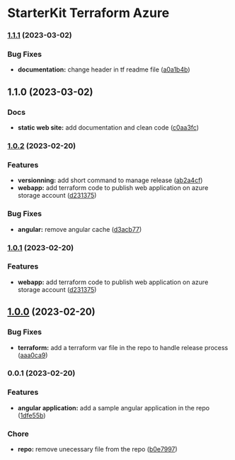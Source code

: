 # StarterKit Terraform Azure
### [1.1.1](https://github.com/matthieupetite/deploy-azure-static-website-with-terraform/branchCompare?baseVersion=GTv1.1.0&targetVersion=GTv1.1.1) (2023-03-02)


### Bug Fixes

* **documentation:** change header in tf readme file ([a0a1b4b](https://github.com/matthieupetite/deploy-azure-static-website-with-terraform/commit/a0a1b4b037bac11a3fe47fb4b98c74ce08dd7cc9))

## 1.1.0 (2023-03-02)


### Docs

* **static web site:** add documentation and clean code ([c0aa3fc](https://github.com/matthieupetite/deploy-azure-static-website-with-terraform/commit/c0aa3fcaf2b8f4e5bfffc3a154f4282aa5c378f0))

### [1.0.2](https://git2.april.interne.fr/matthieu.petite/sample-angular-app-with-static-website/branchCompare?baseVersion=GTv1.0.0&targetVersion=GTv1.0.2) (2023-02-20)


### Features

* **versionning:** add short command to manage release ([ab2a4cf](https://git2.april.interne.fr/matthieu.petite/sample-angular-app-with-static-website/commit/ab2a4cfd2463895898b0caab90a41841edd06a6d))
* **webapp:** add terraform code to publish web application on azure storage account ([d231375](https://git2.april.interne.fr/matthieu.petite/sample-angular-app-with-static-website/commit/d231375f84e954c08fd82441459a63c95c711818))


### Bug Fixes

* **angular:** remove angular cache ([d3acb77](https://git2.april.interne.fr/matthieu.petite/sample-angular-app-with-static-website/commit/d3acb778dc01d2b3b19953d1f5d3a6cb6f1aa03b))

### [1.0.1](https://git2.april.interne.fr/matthieu.petite/sample-angular-app-with-static-website/branchCompare?baseVersion=GTv1.0.0&targetVersion=GTv1.0.1) (2023-02-20)


### Features

* **webapp:** add terraform code to publish web application on azure storage account ([d231375](https://git2.april.interne.fr/matthieu.petite/sample-angular-app-with-static-website/commit/d231375f84e954c08fd82441459a63c95c711818))

## [1.0.0](https://git2.april.interne.fr/matthieu.petite/sample-angular-app-with-static-website/branchCompare?baseVersion=GTv0.0.1&targetVersion=GTv1.0.0) (2023-02-20)


### Bug Fixes

* **terraform:** add a terraform var file in the repo to handle release process ([aaa0ca9](https://git2.april.interne.fr/matthieu.petite/sample-angular-app-with-static-website/commit/aaa0ca9f4463672d9e1379613fb0b9fd3d7b98f4))

### 0.0.1 (2023-02-20)


### Features

* **angular application:** add a sample angular application in the repo ([1dfe55b](https://git2.april.interne.fr/matthieu.petite/sample-angular-app-with-static-website/commit/1dfe55be06f4ae5f66289e5cf060168c2ccb40ec))


### Chore

* **repo:** remove unecessary file from the repo ([b0e7997](https://git2.april.interne.fr/matthieu.petite/sample-angular-app-with-static-website/commit/b0e7997036717251ea3450124d738476d59b8671))
